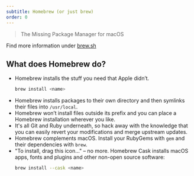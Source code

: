 ```yaml
---
subtitle: Homebrew (or just brew)
order: 0
---
```


> The Missing Package Manager for macOS

Find more information under [brew.sh](https://brew.sh/)

## What does Homebrew do?

- Homebrew installs the stuff you need that Apple didn’t.
  ```sh
  brew install <name>
  ```
- Homebrew installs packages to their own directory and then symlinks their
  files into `/usr/local`.
- Homebrew won’t install files outside its prefix and you can place a Homebrew installation wherever you like.
- It's all Git and Ruby underneath, so hack away with the knowledge that you can easily revert your modifications and merge upstream updates.
- Homebrew complements macOS. Install your RubyGems with `gem` and their dependencies with `brew`.
- "To install, drag this icon..." – no more. Homebrew Cask installs macOS apps, fonts and plugins and other non-open source software:
  ```sh
  brew install --cask <name>
  ```
